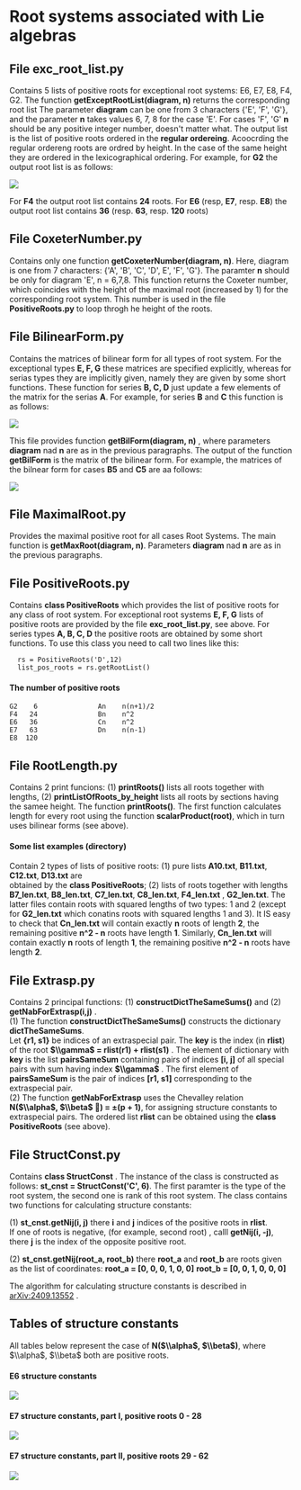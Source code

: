 #  Root systems associated with Lie algebras

## File __exc_root_list.py__ 
  Contains 5 lists of positive roots for exceptional root systems:
  E6, E7, E8, F4, G2.  The function __getExceptRootList(diagram, n)__ returns the corresponding root list
  The parameter __diagram__ can be one from 3 characters {'E', 'F', 'G'}, and the parameter __n__ takes values
  6, 7, 8 for the case 'E'.  For cases 'F', 'G' __n__ should be any positive integer number, doesn't matter what.
  The output list is the list of positive roots ordered in the __regular ordereing__. Acoocrding the
  regular ordereng roots are ordred by height. In the case of the same height they are ordered in the lexicographical
  ordering. For example, for **G2** the output root list is as follows:
  
![](imgs/G2_root_list.png)

   For **F4** the output root list contains **24** roots.
   For **E6** (resp, **E7**, resp. **E8**) the output root list contains **36** (resp. **63**, resp. **120** roots)

##  File __CoxeterNumber.py__ 
   Contains only one function __getCoxeterNumber(diagram, n)__.
   Here, diagram is one from 7 characters: {'A', 'B', 'C', 'D', E', 'F', 'G'}.  The paramter __n__ should be only
   for diagram 'E', n = 6,7,8. This function returns  the Coxeter number, which coincides with the height  of the
   maximal root (increased by 1) for the corresponding root system. This number is used in the file
   __PositiveRoots.py__ to loop throgh he height of the roots.

##  File __BilinearForm.py__ 
   Contains the matrices of bilinear form for all types of root system. For the exceptional types
   __E, F, G__  these matrices are specified explicitly, whereas for serias types they are implicitly given, namely they are
   given by some short functions. These function for series __B, C, D__ just update a few elements of the matrix for the
   serias __A__.  For example, for series __B__ and  __C__ this function is as follows:

   ![](imgs/getBn_getCn.jpg)

   This file provides function __getBilForm(diagram, n)__ , where parameters __diagram__ nad __n__ are as in the previous 
   paragraphs. The output of the function __getBilForm__ is the matrix of the bilinear form. For example, the matrices
   of the bilnear form for cases __B5__ and __C5__ are aa follows: 
   
   ![](imgs/matr_B5_C5.JPG)

## File MaximalRoot.py 
   Provides the maximal positive root for all cases Root Systems. The main function is
   __getMaxRoot(diagram, n)__.  Parameters __diagram__ nad __n__ are as in the previous paragraphs.


## File __PositiveRoots.py__  
  Contains  __class PositiveRoots__ which provides the list of positive roots for any class
  of root system. For exceptional root systems __E, F, G__  lists of positive roots are provided by the file __exc_root_list.py__,
  see above.  For series types __A, B, C, D__ the positive roots are obtained by some short functions. To use this class
  you need to call two lines like this:

      rs = PositiveRoots('D',12)
      list_pos_roots = rs.getRootList()

#### The number of positive roots

    G2    6               An    n(n+1)/2    
    F4   24               Bn    n^2    
    E6   36               Cn    n^2    
    E7   63               Dn    n(n-1)    
    E8  120

 ## File RootLength.py 
   Contains 2 print funcions: (1) __printRoots()__ lists all roots together with lengths, (2) __printListOfRoots_by_height__
   lists all roots by sections having the samee height.  The function __printRoots()__.  The first function calculates length
   for every root using the function __scalarProduct(root)__, which in turn uses bilinear forms (see above). 

#### Some list examples (directory)
   Contain 2 types of lists of positive roots: (1) pure lists __A10.txt__, __B11.txt__, __C12.txt__, __D13.txt__ are  
   obtained by the __class PositiveRoots__; (2) lists of roots together with lengths __B7_len.txt__, __B8_len.txt__, 
   __C7_len.txt__,  __C8_len.txt__, __F4_len.txt__ , __G2_len.txt__. The latter files contain roots with squared lengths
   of two types: 1 and 2 (except for __G2_len.txt__ which conatins roots with squared lengths 1 and 3).  It IS easy to check 
   that __Cn_len.txt__ will contain exactly __n__ roots of length __2__, the remaining positive __n^2 - n__ roots have
   length __1__. Similarly, __Cn_len.txt__ will contain exactly __n__ roots of length __1__,  the remaining positive 
   __n^2 - n__ roots have length __2__.
  
## File Extrasp.py
  Contains 2  principal functions:  (1)  __constructDictTheSameSums()__  and  (2) __getNabForExtrasp(i,j)__ .  
  (1) The function __constructDictTheSameSums()__ constructs the dictionary __dictTheSameSums__.  
  Let __{r1, s1}__ be indices of an extraspecial pair. The __key__ is the index (in __rlist__) of the root 
  __$\\gamma$ = rlist(r1) + rlist(s1)__  . The element of dictionary with __key__   is the list __pairsSameSum__
  containing pairs of indices __[i, j]__ of all special pairs with sum having index __$\\gamma$__ .
  The first element of __pairsSameSum__ is the pair of indices __[r1, s1]__ corresponding to the extraspecial pair.  
  (2) The function __getNabForExtrasp__ uses the Chevalley relation  __N($\\alpha$, $\\beta$ ) = ±(p + 1)__, 
  for assigning structure constants to extraspecial pairs. The ordered list __rlist__ can be obtained using the 
  __class PositiveRoots__ (see above).

## File StructConst.py   
  Contains __class StructConst__ . The instance of the class is constructed as follows: 
  __st_cnst = StructConst('C', 6)__. The first paramter is the type of the root system, the second one is
  rank of this root system.  The class contains two functions for calculating structure constants:
  
  (1)  __st_cnst.getNij(i, j)__ there __i__ and __j__ indices of the positive roots in __rlist__.  
  If one of roots is negative, (for example, second root) , calll __getNij(i, -j)__, there __j__ is the
  index of the opposite positive root.

  (2) __st_cnst.getNij(root_a, root_b)__  there __root_a__ and __root_b__  are roots given as the list of coordinates:
  __root_a = [0, 0, 0, 1, 0, 0]__
  __root_b = [0, 0, 1, 0, 0, 0]__

  The algorithm for calculating structure constants is described in [arXiv:2409.13552](https://arxiv.org/abs/2409.13552) . 

## Tables of structure constants
All tables below represent the case of __N($\\alpha$, $\\beta$)__, where $\\alpha$, $\\beta$ both are positive roots.

#### E6 structure constants
![](imgs/Nab_E6_pos-pos.JPG)

#### E7 structure constants, part I, positive roots 0 - 28
![](imgs/Nab_E7_pos-pos_0_28.bmp)
  
#### E7 structure constants, part II, positive roots 29 - 62
![](imgs/Nab_E7_pos-pos_29-62.bmp)
  

  


  
  
   
